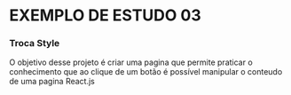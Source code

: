 # EXEMPLO DE ESTUDO 03

### Troca Style


O objetivo desse projeto é criar uma pagina que permite praticar o conhecimento que ao clique de um botão é possível manipular o conteudo de uma pagina React.js
